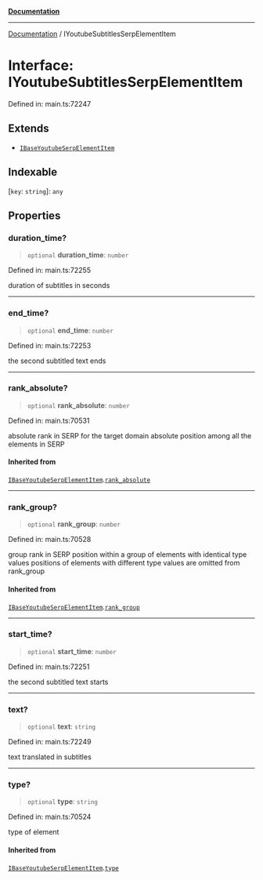 [**Documentation**](../README.md)

***

[Documentation](../README.md) / IYoutubeSubtitlesSerpElementItem

# Interface: IYoutubeSubtitlesSerpElementItem

Defined in: main.ts:72247

## Extends

- [`IBaseYoutubeSerpElementItem`](IBaseYoutubeSerpElementItem.md)

## Indexable

\[`key`: `string`\]: `any`

## Properties

### duration\_time?

> `optional` **duration\_time**: `number`

Defined in: main.ts:72255

duration of subtitles in seconds

***

### end\_time?

> `optional` **end\_time**: `number`

Defined in: main.ts:72253

the second subtitled text ends

***

### rank\_absolute?

> `optional` **rank\_absolute**: `number`

Defined in: main.ts:70531

absolute rank in SERP for the target domain
absolute position among all the elements in SERP

#### Inherited from

[`IBaseYoutubeSerpElementItem`](IBaseYoutubeSerpElementItem.md).[`rank_absolute`](IBaseYoutubeSerpElementItem.md#rank_absolute)

***

### rank\_group?

> `optional` **rank\_group**: `number`

Defined in: main.ts:70528

group rank in SERP
position within a group of elements with identical type values
positions of elements with different type values are omitted from rank_group

#### Inherited from

[`IBaseYoutubeSerpElementItem`](IBaseYoutubeSerpElementItem.md).[`rank_group`](IBaseYoutubeSerpElementItem.md#rank_group)

***

### start\_time?

> `optional` **start\_time**: `number`

Defined in: main.ts:72251

the second subtitled text starts

***

### text?

> `optional` **text**: `string`

Defined in: main.ts:72249

text translated in subtitles

***

### type?

> `optional` **type**: `string`

Defined in: main.ts:70524

type of element

#### Inherited from

[`IBaseYoutubeSerpElementItem`](IBaseYoutubeSerpElementItem.md).[`type`](IBaseYoutubeSerpElementItem.md#type)
